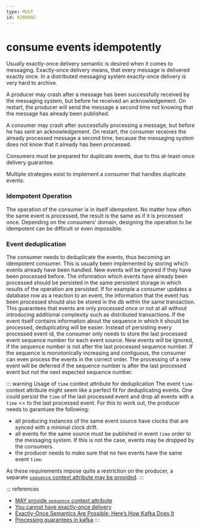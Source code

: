 ```yaml
---
type: MUST
id: R200002
---
```


# consume events idempotently

Usually exactly-once delivery semantic is desired when it comes to messaging. Exactly-once delivery means, that every message is delivered exactly once. In a distributed messaging system exactly-once delivery is very hard to archive.

A producer may crash after a message has been successfully received by the messaging system, but before he received an acknowledgement. On restart, the producer will send the message a second time not knowing that the message has already been published.

A consumer may crash after successfully processing a message, but before he has sent an acknowledgement. On restart, the consumer receives the already processed message a second time, because the messaging system does not know that it already has been processed.

Consumers must be prepared for duplicate events, due to this at-least-once delivery guarantee.

Multiple strategies exist to implement a consumer that handles duplicate events:

### Idempotent Operation

The operation of the consumer is in itself idempotent. No matter how often the same event is processed, the result is the same as if it is processed once. Depending on the consumers' domain, designing the operation to be idempotent can be difficult or even impossible.

### Event deduplication

The consumer needs to deduplicate the events, thus becoming an idempotent consumer. This is usually been implemented by storing which events already have been handled. New events will be ignored if they have been processed before. The information which events have already been processed should be persisted in the same persistent storage in which results of the operation are persisted. If for example a consumer updates a database row as a reaction to an event, the information that the event has been processed should also be stored in the db within the same transaction. This guarantees that events are only processed once or not at all without introducing additional complexity such as distributed transactions. If the event itself contains information about the sequence in which it should be processed, deduplicating will be easier. Instead of persisting every processed event id, the consumer only needs to store the last processed event sequence number for each event source. New events will be ignored, if the sequence number is not after the last processed sequence number. If the sequence is monotonically increasing and contiguous, the consumer can even process the events in the correct order. The processing of a new event will be deferred if the sequence number is after the last processed event but not the next expected sequence number.

::: warning Usage of `time` context attribute for deduplication
The event `time` context attribute might seem like a perfect fit for deduplicating events. One could persist the `time` of the last processed event and drop all events with a `time` &lt;= to the last processed event. For this to work out, the producer needs to garantuee the following:

- all producing instances of the same event source have clocks that are synced with a minimal clock drift.
- all events for the same source must be published in event `time` order to the messaging system. If this is not the case, events may be dropped by the consumers.
- the producer needs to make sure that no two events have the same event `time`.

As these requirements impose quite a restriction on the producer, a separate [`sequence` context attribute may be provided](@guidelines/R200003).
:::

::: references

- [MAY provide `sequence` context attribute](@guidelines/R200003)
- [You cannot have exactly-once delivery](https://bravenewgeek.com/you-cannot-have-exactly-once-delivery/)
- [Exactly-Once Semantics Are Possible: Here’s How Kafka Does It](https://www.confluent.io/de-de/blog/exactly-once-semantics-are-possible-heres-how-apache-kafka-does-it/)
- [Processing guarantees in kafka](https://medium.com/@andy.bryant/processing-guarantees-in-kafka-12dd2e30be0e)
  :::
